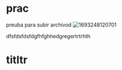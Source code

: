 # prac
preuba para subir archivod
![1693248120701](https://github.com/Juanma7882/prac/assets/138984815/e927d574-8cb7-4754-93e8-88ab9c41e27d)



dfsfdsfdsfdgfhfghhedgregertrtrhth
# titltr
